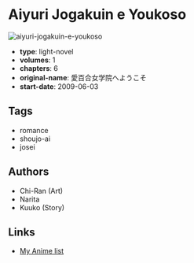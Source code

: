 # Aiyuri Jogakuin e Youkoso

![aiyuri-jogakuin-e-youkoso](https://cdn.myanimelist.net/images/manga/3/182552.jpg)

-   **type**: light-novel
-   **volumes**: 1
-   **chapters**: 6
-   **original-name**: 愛百合女学院へようこそ
-   **start-date**: 2009-06-03

## Tags

-   romance
-   shoujo-ai
-   josei

## Authors

-   Chi-Ran (Art)
-   Narita
-   Kuuko (Story)

## Links

-   [My Anime list](https://myanimelist.net/manga/100803/Aiyuri_Jogakuin_e_Youkoso)
